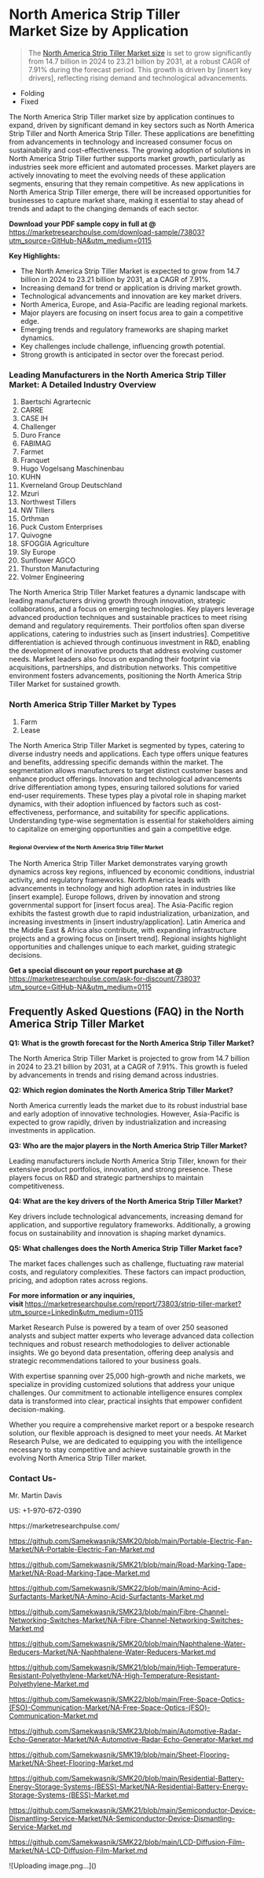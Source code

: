 <h1>North America Strip Tiller Market&nbsp;Size by Application</h1><blockquote><p>The <a href="https://marketresearchpulse.com/download-sample/73803?utm_source=GitHub-NA&amp;utm_medium=0115">North America Strip Tiller Market size</a> is set to grow significantly from 14.7 billion in 2024 to 23.21 billion by 2031, at a robust CAGR of 7.91% during the forecast period. This growth is driven by [insert key drivers], reflecting rising demand and technological advancements.</p></blockquote><ul><li>Folding<li> Fixed</li></ul><p>The North America Strip Tiller market size by application continues to expand, driven by significant demand in key sectors such as North America Strip Tiller and North America Strip Tiller. These applications are benefitting from advancements in technology and increased consumer focus on sustainability and cost-effectiveness. The growing adoption of solutions in North America Strip Tiller further supports market growth, particularly as industries seek more efficient and automated processes. Market players are actively innovating to meet the evolving needs of these application segments, ensuring that they remain competitive. As new applications in North America Strip Tiller emerge, there will be increased opportunities for businesses to capture market share, making it essential to stay ahead of trends and adapt to the changing demands of each sector.</p><p><strong>Download your PDF sample copy in full at @ </strong><a href="https://marketresearchpulse.com/download-sample/73803?utm_source=GitHub-NA&amp;utm_medium=0115">https://marketresearchpulse.com/download-sample/73803?utm_source=GitHub-NA&amp;utm_medium=0115</a></p><p><strong>Key Highlights: </strong></p><ul><li>The North America Strip Tiller Market is expected to grow from 14.7 billion in 2024 to 23.21 billion by 2031, at a CAGR of 7.91%.</li><li>Increasing demand for trend or application is driving market growth.</li><li>Technological advancements and innovation are key market drivers.</li><li>North America, Europe, and Asia-Pacific are leading regional markets.</li><li>Major players are focusing on insert focus area to gain a competitive edge.</li><li>Emerging trends and regulatory frameworks are shaping market dynamics.</li><li>Key challenges include challenge, influencing growth potential.</li><li>Strong growth is anticipated in sector over the forecast period.</li></ul><h3>Leading Manufacturers in the North America Strip Tiller Market: A Detailed Industry Overview</h3><ol><li>Baertschi Agrartecnic</li><li>CARRE</li><li>CASE IH</li><li>Challenger</li><li>Duro France</li><li>FABIMAG</li><li>Farmet</li><li>Franquet</li><li>Hugo Vogelsang Maschinenbau</li><li>KUHN</li><li>Kverneland Group Deutschland</li><li>Mzuri</li><li>Northwest Tillers</li><li>NW Tillers</li><li>Orthman</li><li>Puck Custom Enterprises</li><li>Quivogne</li><li>SFOGGIA Agriculture</li><li>Sly Europe</li><li>Sunflower AGCO</li><li>Thurston Manufacturing</li><li>Volmer Engineering</li></ol><div class="flex max-w-full flex-col flex-grow"><div class="min-h-8 text-message flex w-full flex-col items-end gap-2 whitespace-normal break-words [.text-message+&amp;]:mt-5" dir="auto" data-message-author-role="assistant" data-message-id="fd8432e4-4910-450d-b182-61b7bfb0a01f" data-message-model-slug="gpt-4o"><div class="flex w-full flex-col gap-1 empty:hidden first:pt-[3px]"><div class="markdown prose w-full break-words dark:prose-invert light"><p>The North America Strip Tiller Market features a dynamic landscape with leading manufacturers driving growth through innovation, strategic collaborations, and a focus on emerging technologies. Key players leverage advanced production techniques and sustainable practices to meet rising demand and regulatory requirements. Their portfolios often span diverse applications, catering to industries such as [insert industries]. Competitive differentiation is achieved through continuous investment in R&amp;D, enabling the development of innovative products that address evolving customer needs. Market leaders also focus on expanding their footprint via acquisitions, partnerships, and distribution networks. This competitive environment fosters advancements, positioning the North America Strip Tiller Market for sustained growth.</p></div></div></div></div><h3>North America Strip Tiller Market by Types</h3><ol><li>Farm<li> Lease</li></ol><div class="flex max-w-full flex-col flex-grow"><div class="min-h-8 text-message flex w-full flex-col items-end gap-2 whitespace-normal break-words [.text-message+&amp;]:mt-5" dir="auto" data-message-author-role="assistant" data-message-id="084470be-0bb7-4664-bddf-5156b4f41249" data-message-model-slug="gpt-4o-mini"><div class="flex w-full flex-col gap-1 empty:hidden first:pt-[3px]"><div class="markdown prose w-full break-words dark:prose-invert light"><p>The North America Strip Tiller Market is segmented by types, catering to diverse industry needs and applications. Each type offers unique features and benefits, addressing specific demands within the market. The segmentation allows manufacturers to target distinct customer bases and enhance product offerings. Innovation and technological advancements drive differentiation among types, ensuring tailored solutions for varied end-user requirements. These types play a pivotal role in shaping market dynamics, with their adoption influenced by factors such as cost-effectiveness, performance, and suitability for specific applications. Understanding type-wise segmentation is essential for stakeholders aiming to capitalize on emerging opportunities and gain a competitive edge.</p></div></div></div></div><h3><span style="font-size: 11px;">Regional Overview of the North America Strip Tiller Market</span></h3><div class="flex max-w-full flex-col flex-grow"><div class="min-h-8 text-message flex w-full flex-col items-end gap-2 whitespace-normal break-words [.text-message+&amp;]:mt-5" dir="auto" data-message-author-role="assistant" data-message-id="e9038762-ce64-4e30-91c9-9bd413514231" data-message-model-slug="gpt-4o-mini"><div class="flex w-full flex-col gap-1 empty:hidden first:pt-[3px]"><div class="markdown prose w-full break-words dark:prose-invert light"><p>The North America Strip Tiller Market demonstrates varying growth dynamics across key regions, influenced by economic conditions, industrial activity, and regulatory frameworks. North America leads with advancements in technology and high adoption rates in industries like [insert example]. Europe follows, driven by innovation and strong governmental support for [insert focus area]. The Asia-Pacific region exhibits the fastest growth due to rapid industrialization, urbanization, and increasing investments in [insert industry/application]. Latin America and the Middle East &amp; Africa also contribute, with expanding infrastructure projects and a growing focus on [insert trend]. Regional insights highlight opportunities and challenges unique to each market, guiding strategic decisions.</p></div></div></div></div><p><strong>Get a special discount on your report purchase at @ </strong><a href="https://marketresearchpulse.com/ask-for-discount/73803?utm_source=GitHub-NA&amp;utm_medium=0115">https://marketresearchpulse.com/ask-for-discount/73803?utm_source=GitHub-NA&amp;utm_medium=0115</a></p><h2>Frequently Asked Questions (FAQ) in the North America Strip Tiller Market</h2><p><strong>Q1: What is the growth forecast for the North America Strip Tiller Market?</strong></p><p>The North America Strip Tiller Market is projected to grow from 14.7 billion in 2024 to 23.21 billion by 2031, at a CAGR of 7.91%. This growth is fueled by advancements in trends and rising demand across industries.</p><p><strong>Q2: Which region dominates the North America Strip Tiller Market?</strong></p><p>North America currently leads the market due to its robust industrial base and early adoption of innovative technologies. However, Asia-Pacific is expected to grow rapidly, driven by industrialization and increasing investments in application.</p><p><strong>Q3: Who are the major players in the North America Strip Tiller Market?</strong></p><p>Leading manufacturers include North America Strip Tiller, known for their extensive product portfolios, innovation, and strong presence. These players focus on R&amp;D and strategic partnerships to maintain competitiveness.</p><p><strong>Q4: What are the key drivers of the North America Strip Tiller Market?</strong></p><p>Key drivers include technological advancements, increasing demand for application, and supportive regulatory frameworks. Additionally, a growing focus on sustainability and innovation is shaping market dynamics.</p><p><strong>Q5: What challenges does the North America Strip Tiller Market face?</strong></p><p>The market faces challenges such as challenge, fluctuating raw material costs, and regulatory complexities. These factors can impact production, pricing, and adoption rates across regions.</p><p><strong>For more information or any inquiries, visit&nbsp;</strong><a href="https://marketresearchpulse.com/report/73803/strip-tiller-market?utm_source=Linkedin&utm_medium=0115">https://marketresearchpulse.com/report/73803/strip-tiller-market?utm_source=Linkedin&utm_medium=0115</a></p><p>Market Research Pulse is powered by a team of over 250 seasoned analysts and subject matter experts who leverage advanced data collection techniques and robust research methodologies to deliver actionable insights. We go beyond data presentation, offering deep analysis and strategic recommendations tailored to your business goals.</p><p>With expertise spanning over 25,000 high-growth and niche markets, we specialize in providing customized solutions that address your unique challenges. Our commitment to actionable intelligence ensures complex data is transformed into clear, practical insights that empower confident decision-making.</p><p>Whether you require a comprehensive market report or a bespoke research solution, our flexible approach is designed to meet your needs. At Market Research Pulse, we are dedicated to equipping you with the intelligence necessary to stay competitive and achieve sustainable growth in the evolving North America Strip Tiller market.</p><h3><strong>Contact Us-</strong></h3><p>Mr. Martin Davis</p><p>US: +1-970-672-0390</p><p>https://marketresearchpulse.com/</p><p><a href="https://github.com/Samekwasnik/SMK20/blob/main/Portable-Electric-Fan-Market/NA-Portable-Electric-Fan-Market.md">https://github.com/Samekwasnik/SMK20/blob/main/Portable-Electric-Fan-Market/NA-Portable-Electric-Fan-Market.md</a></p><p><a href="https://github.com/Samekwasnik/SMK21/blob/main/Road-Marking-Tape-Market/NA-Road-Marking-Tape-Market.md">https://github.com/Samekwasnik/SMK21/blob/main/Road-Marking-Tape-Market/NA-Road-Marking-Tape-Market.md</a></p><p><a href="https://github.com/Samekwasnik/SMK22/blob/main/Amino-Acid-Surfactants-Market/NA-Amino-Acid-Surfactants-Market.md">https://github.com/Samekwasnik/SMK22/blob/main/Amino-Acid-Surfactants-Market/NA-Amino-Acid-Surfactants-Market.md</a></p><p><a href="https://github.com/Samekwasnik/SMK23/blob/main/Fibre-Channel-Networking-Switches-Market/NA-Fibre-Channel-Networking-Switches-Market.md">https://github.com/Samekwasnik/SMK23/blob/main/Fibre-Channel-Networking-Switches-Market/NA-Fibre-Channel-Networking-Switches-Market.md</a></p><p><a href="https://github.com/Samekwasnik/SMK20/blob/main/Naphthalene-Water-Reducers-Market/NA-Naphthalene-Water-Reducers-Market.md">https://github.com/Samekwasnik/SMK20/blob/main/Naphthalene-Water-Reducers-Market/NA-Naphthalene-Water-Reducers-Market.md</a></p><p><a href="https://github.com/Samekwasnik/SMK21/blob/main/High-Temperature-Resistant-Polyethylene-Market/NA-High-Temperature-Resistant-Polyethylene-Market.md">https://github.com/Samekwasnik/SMK21/blob/main/High-Temperature-Resistant-Polyethylene-Market/NA-High-Temperature-Resistant-Polyethylene-Market.md</a></p><p><a href="https://github.com/Samekwasnik/SMK22/blob/main/Free-Space-Optics-(FSO)-Communication-Market/NA-Free-Space-Optics-(FSO)-Communication-Market.md">https://github.com/Samekwasnik/SMK22/blob/main/Free-Space-Optics-(FSO)-Communication-Market/NA-Free-Space-Optics-(FSO)-Communication-Market.md</a></p><p><a href="https://github.com/Samekwasnik/SMK23/blob/main/Automotive-Radar-Echo-Generator-Market/NA-Automotive-Radar-Echo-Generator-Market.md">https://github.com/Samekwasnik/SMK23/blob/main/Automotive-Radar-Echo-Generator-Market/NA-Automotive-Radar-Echo-Generator-Market.md</a></p><p><a href="https://github.com/Samekwasnik/SMK19/blob/main/Sheet-Flooring-Market/NA-Sheet-Flooring-Market.md">https://github.com/Samekwasnik/SMK19/blob/main/Sheet-Flooring-Market/NA-Sheet-Flooring-Market.md</a></p><p><a href="https://github.com/Samekwasnik/SMK20/blob/main/Residential-Battery-Energy-Storage-Systems-(BESS)-Market/NA-Residential-Battery-Energy-Storage-Systems-(BESS)-Market.md">https://github.com/Samekwasnik/SMK20/blob/main/Residential-Battery-Energy-Storage-Systems-(BESS)-Market/NA-Residential-Battery-Energy-Storage-Systems-(BESS)-Market.md</a></p><p><a href="https://github.com/Samekwasnik/SMK21/blob/main/Semiconductor-Device-Dismantling-Service-Market/NA-Semiconductor-Device-Dismantling-Service-Market.md">https://github.com/Samekwasnik/SMK21/blob/main/Semiconductor-Device-Dismantling-Service-Market/NA-Semiconductor-Device-Dismantling-Service-Market.md</a></p><p><a href="https://github.com/Samekwasnik/SMK22/blob/main/LCD-Diffusion-Film-Market/NA-LCD-Diffusion-Film-Market.md">https://github.com/Samekwasnik/SMK22/blob/main/LCD-Diffusion-Film-Market/NA-LCD-Diffusion-Film-Market.md</a></p>
![Uploading image.png…]()

